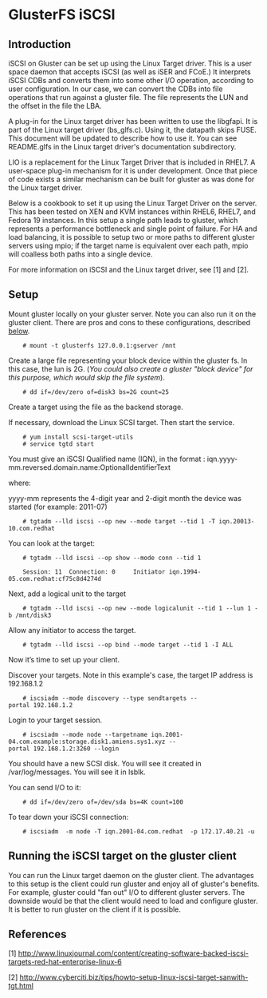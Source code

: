 # GlusterFS iSCSI


## Introduction

iSCSI on Gluster can be set up using the Linux Target driver. This is a user space daemon that accepts iSCSI (as well as iSER and FCoE.) It interprets iSCSI CDBs and converts them into some other I/O operation, according to user configuration. In our case, we can convert the CDBs into file operations that run against a gluster file. The file represents the LUN and the offset in the file the LBA.

A plug-in for the Linux target driver has been written to use the libgfapi. It is part of the Linux target driver (bs\_glfs.c). Using it, the datapath skips FUSE. This document will be updated to describe how to use it. You can see README.glfs in the Linux target driver's documentation subdirectory.

LIO is a replacement for the Linux Target Driver that is included in RHEL7. A user-space plug-in mechanism for it is under development. Once that piece of code exists a similar mechanism can be built for gluster as was done for the Linux target driver.

Below is a cookbook to set it up using the Linux Target Driver on the server. This has been tested on XEN and KVM instances within RHEL6, RHEL7, and Fedora 19 instances. In this setup a single path leads to gluster, which represents a performance bottleneck and single point of failure. For HA and load balancing, it is possible to setup two or more paths to different gluster servers using mpio; if the target name is equivalent over each path, mpio will coalless both paths into a single device.

For more information on iSCSI and the Linux target driver, see [1] and [2].

## Setup

Mount gluster locally on your gluster server. Note you can also run it on the gluster client. There are pros and cons to these configurations, described [below](#Running_the_target_on_the_gluster_client "wikilink").

		# mount -t glusterfs 127.0.0.1:gserver /mnt

Create a large file representing your block device within the gluster fs. In this case, the lun is 2G. (<i>You could also create a gluster "block device" for this purpose, which would skip the file system</i>).

		# dd if=/dev/zero of=disk3 bs=2G count=25

Create a target using the file as the backend storage.

If necessary, download the Linux SCSI target. Then start the service.

		# yum install scsi-target-utils
		# service tgtd start

You must give an iSCSI Qualified name (IQN), in the format : iqn.yyyy-mm.reversed.domain.name:OptionalIdentifierText

where:

yyyy-mm represents the 4-digit year and 2-digit month the device was started (for example: 2011-07)

		# tgtadm --lld iscsi --op new --mode target --tid 1 -T iqn.20013-10.com.redhat

You can look at the target:

		# tgtadm --lld iscsi --op show --mode conn --tid 1

		Session: 11  Connection: 0     Initiator iqn.1994-05.com.redhat:cf75c8d4274d

Next, add a logical unit to the target

		# tgtadm --lld iscsi --op new --mode logicalunit --tid 1 --lun 1 -b /mnt/disk3

Allow any initiator to access the target.

		# tgtadm --lld iscsi --op bind --mode target --tid 1 -I ALL

Now it’s time to set up your client.

Discover your targets. Note in this example's case, the target IP address is 192.168.1.2

		# iscsiadm --mode discovery --type sendtargets --portal 192.168.1.2

Login to your target session.

		# iscsiadm --mode node --targetname iqn.2001-04.com.example:storage.disk1.amiens.sys1.xyz --portal 192.168.1.2:3260 --login

You should have a new SCSI disk. You will see it created in /var/log/messages. You will see it in lsblk.

You can send I/O to it:

		# dd if=/dev/zero of=/dev/sda bs=4K count=100

To tear down your iSCSI connection:

		# iscsiadm  -m node -T iqn.2001-04.com.redhat  -p 172.17.40.21 -u

## Running the iSCSI target on the gluster client

You can run the Linux target daemon on the gluster client. The advantages to this setup is the client could run gluster and enjoy all of gluster's benefits. For example, gluster could "fan out" I/O to different gluster servers. The downside would be that the client would need to load and configure gluster. It is better to run gluster on the client if it is possible.

## References

[1] <http://www.linuxjournal.com/content/creating-software-backed-iscsi-targets-red-hat-enterprise-linux-6>

[2] <http://www.cyberciti.biz/tips/howto-setup-linux-iscsi-target-sanwith-tgt.html>
